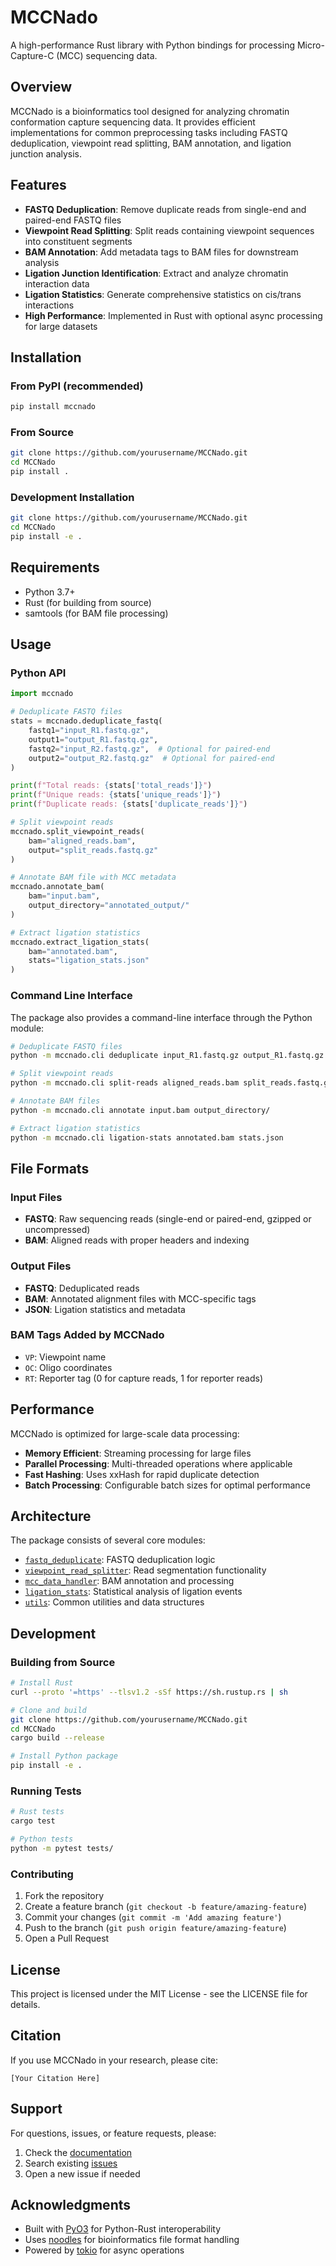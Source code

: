 # MCCNado

A high-performance Rust library with Python bindings for processing Micro-Capture-C (MCC) sequencing data.

## Overview

MCCNado is a bioinformatics tool designed for analyzing chromatin conformation capture sequencing data. It provides efficient implementations for common preprocessing tasks including FASTQ deduplication, viewpoint read splitting, BAM annotation, and ligation junction analysis.

## Features

- **FASTQ Deduplication**: Remove duplicate reads from single-end and paired-end FASTQ files
- **Viewpoint Read Splitting**: Split reads containing viewpoint sequences into constituent segments
- **BAM Annotation**: Add metadata tags to BAM files for downstream analysis
- **Ligation Junction Identification**: Extract and analyze chromatin interaction data
- **Ligation Statistics**: Generate comprehensive statistics on cis/trans interactions
- **High Performance**: Implemented in Rust with optional async processing for large datasets

## Installation

### From PyPI (recommended)
```bash
pip install mccnado
```

### From Source
```bash
git clone https://github.com/yourusername/MCCNado.git
cd MCCNado
pip install .
```

### Development Installation
```bash
git clone https://github.com/yourusername/MCCNado.git
cd MCCNado
pip install -e .
```

## Requirements

- Python 3.7+
- Rust (for building from source)
- samtools (for BAM file processing)

## Usage

### Python API

```python
import mccnado

# Deduplicate FASTQ files
stats = mccnado.deduplicate_fastq(
    fastq1="input_R1.fastq.gz",
    output1="output_R1.fastq.gz",
    fastq2="input_R2.fastq.gz",  # Optional for paired-end
    output2="output_R2.fastq.gz"  # Optional for paired-end
)

print(f"Total reads: {stats['total_reads']}")
print(f"Unique reads: {stats['unique_reads']}")
print(f"Duplicate reads: {stats['duplicate_reads']}")

# Split viewpoint reads
mccnado.split_viewpoint_reads(
    bam="aligned_reads.bam",
    output="split_reads.fastq.gz"
)

# Annotate BAM file with MCC metadata
mccnado.annotate_bam(
    bam="input.bam",
    output_directory="annotated_output/"
)

# Extract ligation statistics
mccnado.extract_ligation_stats(
    bam="annotated.bam",
    stats="ligation_stats.json"
)
```

### Command Line Interface

The package also provides a command-line interface through the Python module:

```bash
# Deduplicate FASTQ files
python -m mccnado.cli deduplicate input_R1.fastq.gz output_R1.fastq.gz

# Split viewpoint reads
python -m mccnado.cli split-reads aligned_reads.bam split_reads.fastq.gz

# Annotate BAM files
python -m mccnado.cli annotate input.bam output_directory/

# Extract ligation statistics
python -m mccnado.cli ligation-stats annotated.bam stats.json
```

## File Formats

### Input Files
- **FASTQ**: Raw sequencing reads (single-end or paired-end, gzipped or uncompressed)
- **BAM**: Aligned reads with proper headers and indexing

### Output Files
- **FASTQ**: Deduplicated reads
- **BAM**: Annotated alignment files with MCC-specific tags
- **JSON**: Ligation statistics and metadata

### BAM Tags Added by MCCNado
- `VP`: Viewpoint name
- `OC`: Oligo coordinates
- `RT`: Reporter tag (0 for capture reads, 1 for reporter reads)

## Performance

MCCNado is optimized for large-scale data processing:

- **Memory Efficient**: Streaming processing for large files
- **Parallel Processing**: Multi-threaded operations where applicable
- **Fast Hashing**: Uses xxHash for rapid duplicate detection
- **Batch Processing**: Configurable batch sizes for optimal performance

## Architecture

The package consists of several core modules:

- [`fastq_deduplicate`](src/fastq_deduplicate.rs): FASTQ deduplication logic
- [`viewpoint_read_splitter`](src/viewpoint_read_splitter.rs): Read segmentation functionality
- [`mcc_data_handler`](src/mcc_data_handler.rs): BAM annotation and processing
- [`ligation_stats`](src/ligation_stats.rs): Statistical analysis of ligation events
- [`utils`](src/utils.rs): Common utilities and data structures

## Development

### Building from Source

```bash
# Install Rust
curl --proto '=https' --tlsv1.2 -sSf https://sh.rustup.rs | sh

# Clone and build
git clone https://github.com/yourusername/MCCNado.git
cd MCCNado
cargo build --release

# Install Python package
pip install -e .
```

### Running Tests

```bash
# Rust tests
cargo test

# Python tests
python -m pytest tests/
```

### Contributing

1. Fork the repository
2. Create a feature branch (`git checkout -b feature/amazing-feature`)
3. Commit your changes (`git commit -m 'Add amazing feature'`)
4. Push to the branch (`git push origin feature/amazing-feature`)
5. Open a Pull Request

## License

This project is licensed under the MIT License - see the LICENSE file for details.

## Citation

If you use MCCNado in your research, please cite:

```
[Your Citation Here]
```

## Support

For questions, issues, or feature requests, please:

1. Check the [documentation](https://github.com/yourusername/MCCNado/wiki)
2. Search existing [issues](https://github.com/yourusername/MCCNado/issues)
3. Open a new issue if needed

## Acknowledgments

- Built with [PyO3](https://pyo3.rs/) for Python-Rust interoperability
- Uses [noodles](https://github.com/zaeleus/noodles) for bioinformatics file format handling
- Powered by [tokio](https://tokio.rs/) for async operations